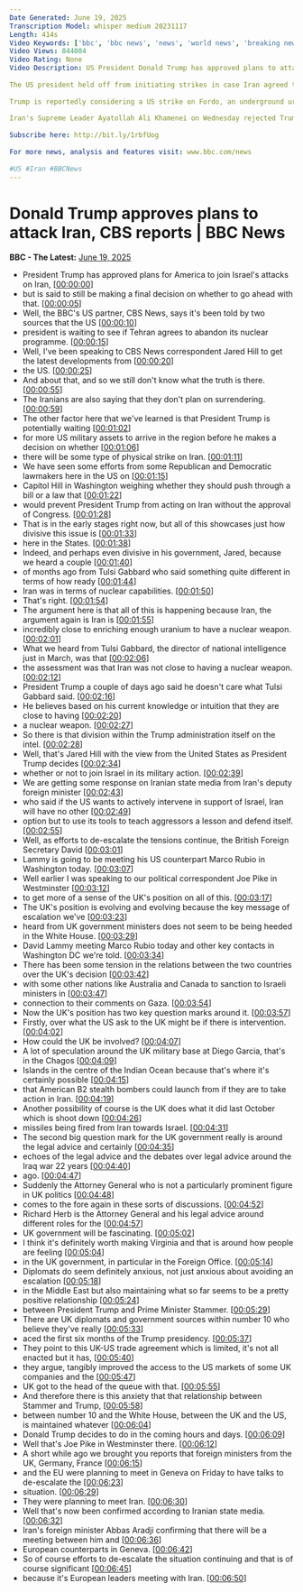 ```yaml
---
Date Generated: June 19, 2025
Transcription Model: whisper medium 20231117
Length: 414s
Video Keywords: ['bbc', 'bbc news', 'news', 'world news', 'breaking news', 'us news', 'world', 'america', 'usa', 'usa news', 'india news', 'US', 'Trump', 'Iran', 'Israel']
Video Views: 844004
Video Rating: None
Video Description: US President Donald Trump has approved plans to attack Iran, but has not made a final decision on whether to strike the country, the BBC's US partner CBS reports.
 
The US president held off from initiating strikes in case Iran agreed to abandon its nuclear programme, a senior intelligence source told CBS.
 
Trump is reportedly considering a US strike on Fordo, an underground uranium enrichment facility in Iran.
 
Iran's Supreme Leader Ayatollah Ali Khamenei on Wednesday rejected Trump's demand for unconditional surrender.
 
Subscribe here: http://bit.ly/1rbfUog
 
For more news, analysis and features visit: www.bbc.com/news
 
#US #Iran #BBCNews
---
```


# Donald Trump approves plans to attack Iran, CBS reports | BBC News
**BBC - The Latest:** [June 19, 2025](https://www.youtube.com/watch?v=Y-zx5pOSLUU)
*  President Trump has approved plans for America to join Israel's attacks on Iran, [[00:00:00](https://www.youtube.com/watch?v=Y-zx5pOSLUU&t=0.0s)]
*  but is said to still be making a final decision on whether to go ahead with that. [[00:00:05](https://www.youtube.com/watch?v=Y-zx5pOSLUU&t=5.12s)]
*  Well, the BBC's US partner, CBS News, says it's been told by two sources that the US [[00:00:10](https://www.youtube.com/watch?v=Y-zx5pOSLUU&t=10.4s)]
*  president is waiting to see if Tehran agrees to abandon its nuclear programme. [[00:00:15](https://www.youtube.com/watch?v=Y-zx5pOSLUU&t=15.040000000000001s)]
*  Well, I've been speaking to CBS News correspondent Jared Hill to get the latest developments from [[00:00:20](https://www.youtube.com/watch?v=Y-zx5pOSLUU&t=20.56s)]
*  the US. [[00:00:25](https://www.youtube.com/watch?v=Y-zx5pOSLUU&t=25.6s)]
*  And about that, and so we still don't know what the truth is there. [[00:00:55](https://www.youtube.com/watch?v=Y-zx5pOSLUU&t=55.6s)]
*  The Iranians are also saying that they don't plan on surrendering. [[00:00:59](https://www.youtube.com/watch?v=Y-zx5pOSLUU&t=59.760000000000005s)]
*  The other factor here that we've learned is that President Trump is potentially waiting [[00:01:02](https://www.youtube.com/watch?v=Y-zx5pOSLUU&t=62.08s)]
*  for more US military assets to arrive in the region before he makes a decision on whether [[00:01:06](https://www.youtube.com/watch?v=Y-zx5pOSLUU&t=66.48s)]
*  there will be some type of physical strike on Iran. [[00:01:11](https://www.youtube.com/watch?v=Y-zx5pOSLUU&t=71.2s)]
*  We have seen some efforts from some Republican and Democratic lawmakers here in the US on [[00:01:15](https://www.youtube.com/watch?v=Y-zx5pOSLUU&t=75.6s)]
*  Capitol Hill in Washington weighing whether they should push through a bill or a law that [[00:01:22](https://www.youtube.com/watch?v=Y-zx5pOSLUU&t=82.24s)]
*  would prevent President Trump from acting on Iran without the approval of Congress. [[00:01:28](https://www.youtube.com/watch?v=Y-zx5pOSLUU&t=88.0s)]
*  That is in the early stages right now, but all of this showcases just how divisive this issue is [[00:01:33](https://www.youtube.com/watch?v=Y-zx5pOSLUU&t=93.28s)]
*  here in the States. [[00:01:38](https://www.youtube.com/watch?v=Y-zx5pOSLUU&t=98.88s)]
*  Indeed, and perhaps even divisive in his government, Jared, because we heard a couple [[00:01:40](https://www.youtube.com/watch?v=Y-zx5pOSLUU&t=100.16s)]
*  of months ago from Tulsi Gabbard who said something quite different in terms of how ready [[00:01:44](https://www.youtube.com/watch?v=Y-zx5pOSLUU&t=104.96s)]
*  Iran was in terms of nuclear capabilities. [[00:01:50](https://www.youtube.com/watch?v=Y-zx5pOSLUU&t=110.88s)]
*  That's right. [[00:01:54](https://www.youtube.com/watch?v=Y-zx5pOSLUU&t=114.39999999999999s)]
*  The argument here is that all of this is happening because Iran, the argument again is Iran is [[00:01:55](https://www.youtube.com/watch?v=Y-zx5pOSLUU&t=115.44s)]
*  incredibly close to enriching enough uranium to have a nuclear weapon. [[00:02:01](https://www.youtube.com/watch?v=Y-zx5pOSLUU&t=121.6s)]
*  What we heard from Tulsi Gabbard, the director of national intelligence just in March, was that [[00:02:06](https://www.youtube.com/watch?v=Y-zx5pOSLUU&t=126.88s)]
*  the assessment was that Iran was not close to having a nuclear weapon. [[00:02:12](https://www.youtube.com/watch?v=Y-zx5pOSLUU&t=132.32s)]
*  President Trump a couple of days ago said he doesn't care what Tulsi Gabbard said. [[00:02:16](https://www.youtube.com/watch?v=Y-zx5pOSLUU&t=136.32000000000002s)]
*  He believes based on his current knowledge or intuition that they are close to having [[00:02:20](https://www.youtube.com/watch?v=Y-zx5pOSLUU&t=140.48000000000002s)]
*  a nuclear weapon. [[00:02:27](https://www.youtube.com/watch?v=Y-zx5pOSLUU&t=147.92000000000002s)]
*  So there is that division within the Trump administration itself on the intel. [[00:02:28](https://www.youtube.com/watch?v=Y-zx5pOSLUU&t=148.8s)]
*  Well, that's Jared Hill with the view from the United States as President Trump decides [[00:02:34](https://www.youtube.com/watch?v=Y-zx5pOSLUU&t=154.56s)]
*  whether or not to join Israel in its military action. [[00:02:39](https://www.youtube.com/watch?v=Y-zx5pOSLUU&t=159.76000000000002s)]
*  We are getting some response on Iranian state media from Iran's deputy foreign minister [[00:02:43](https://www.youtube.com/watch?v=Y-zx5pOSLUU&t=163.76s)]
*  who said if the US wants to actively intervene in support of Israel, Iran will have no other [[00:02:49](https://www.youtube.com/watch?v=Y-zx5pOSLUU&t=169.44s)]
*  option but to use its tools to teach aggressors a lesson and defend itself. [[00:02:55](https://www.youtube.com/watch?v=Y-zx5pOSLUU&t=175.6s)]
*  Well, as efforts to de-escalate the tensions continue, the British Foreign Secretary David [[00:03:01](https://www.youtube.com/watch?v=Y-zx5pOSLUU&t=181.44s)]
*  Lammy is going to be meeting his US counterpart Marco Rubio in Washington today. [[00:03:07](https://www.youtube.com/watch?v=Y-zx5pOSLUU&t=187.6s)]
*  Well earlier I was speaking to our political correspondent Joe Pike in Westminster [[00:03:12](https://www.youtube.com/watch?v=Y-zx5pOSLUU&t=192.88000000000002s)]
*  to get more of a sense of the UK's position on all of this. [[00:03:17](https://www.youtube.com/watch?v=Y-zx5pOSLUU&t=197.60000000000002s)]
*  The UK's position is evolving and evolving because the key message of escalation we've [[00:03:23](https://www.youtube.com/watch?v=Y-zx5pOSLUU&t=203.68s)]
*  heard from UK government ministers does not seem to be being heeded in the White House. [[00:03:29](https://www.youtube.com/watch?v=Y-zx5pOSLUU&t=209.60000000000002s)]
*  David Lammy meeting Marco Rubio today and other key contacts in Washington DC we're told. [[00:03:34](https://www.youtube.com/watch?v=Y-zx5pOSLUU&t=214.88000000000002s)]
*  There has been some tension in the relations between the two countries over the UK's decision [[00:03:42](https://www.youtube.com/watch?v=Y-zx5pOSLUU&t=222.16s)]
*  with some other nations like Australia and Canada to sanction to Israeli ministers in [[00:03:47](https://www.youtube.com/watch?v=Y-zx5pOSLUU&t=227.6s)]
*  connection to their comments on Gaza. [[00:03:54](https://www.youtube.com/watch?v=Y-zx5pOSLUU&t=234.16s)]
*  Now the UK's position has two key question marks around it. [[00:03:57](https://www.youtube.com/watch?v=Y-zx5pOSLUU&t=237.6s)]
*  Firstly, over what the US ask to the UK might be if there is intervention. [[00:04:02](https://www.youtube.com/watch?v=Y-zx5pOSLUU&t=242.32s)]
*  How could the UK be involved? [[00:04:07](https://www.youtube.com/watch?v=Y-zx5pOSLUU&t=247.44s)]
*  A lot of speculation around the UK military base at Diego Garcia, that's in the Chagos [[00:04:09](https://www.youtube.com/watch?v=Y-zx5pOSLUU&t=249.2s)]
*  Islands in the centre of the Indian Ocean because that's where it's certainly possible [[00:04:15](https://www.youtube.com/watch?v=Y-zx5pOSLUU&t=255.2s)]
*  that American B2 stealth bombers could launch from if they are to take action in Iran. [[00:04:19](https://www.youtube.com/watch?v=Y-zx5pOSLUU&t=259.03999999999996s)]
*  Another possibility of course is the UK does what it did last October which is shoot down [[00:04:26](https://www.youtube.com/watch?v=Y-zx5pOSLUU&t=266.08s)]
*  missiles being fired from Iran towards Israel. [[00:04:31](https://www.youtube.com/watch?v=Y-zx5pOSLUU&t=271.12s)]
*  The second big question mark for the UK government really is around the legal advice and certainly [[00:04:35](https://www.youtube.com/watch?v=Y-zx5pOSLUU&t=275.44s)]
*  echoes of the legal advice and the debates over legal advice around the Iraq war 22 years [[00:04:40](https://www.youtube.com/watch?v=Y-zx5pOSLUU&t=280.72s)]
*  ago. [[00:04:47](https://www.youtube.com/watch?v=Y-zx5pOSLUU&t=287.04s)]
*  Suddenly the Attorney General who is not a particularly prominent figure in UK politics [[00:04:48](https://www.youtube.com/watch?v=Y-zx5pOSLUU&t=288.04s)]
*  comes to the fore again in these sorts of discussions. [[00:04:52](https://www.youtube.com/watch?v=Y-zx5pOSLUU&t=292.56s)]
*  Richard Herb is the Attorney General and his legal advice around different roles for the [[00:04:57](https://www.youtube.com/watch?v=Y-zx5pOSLUU&t=297.28000000000003s)]
*  UK government will be fascinating. [[00:05:02](https://www.youtube.com/watch?v=Y-zx5pOSLUU&t=302.52000000000004s)]
*  I think it's definitely worth making Virginia and that is around how people are feeling [[00:05:04](https://www.youtube.com/watch?v=Y-zx5pOSLUU&t=304.32s)]
*  in the UK government, in particular in the Foreign Office. [[00:05:14](https://www.youtube.com/watch?v=Y-zx5pOSLUU&t=314.64s)]
*  Diplomats do seem definitely anxious, not just anxious about avoiding an escalation [[00:05:18](https://www.youtube.com/watch?v=Y-zx5pOSLUU&t=318.36s)]
*  in the Middle East but also maintaining what so far seems to be a pretty positive relationship [[00:05:24](https://www.youtube.com/watch?v=Y-zx5pOSLUU&t=324.24s)]
*  between President Trump and Prime Minister Stammer. [[00:05:29](https://www.youtube.com/watch?v=Y-zx5pOSLUU&t=329.68s)]
*  There are UK diplomats and government sources within number 10 who believe they've really [[00:05:33](https://www.youtube.com/watch?v=Y-zx5pOSLUU&t=333.16s)]
*  aced the first six months of the Trump presidency. [[00:05:37](https://www.youtube.com/watch?v=Y-zx5pOSLUU&t=337.6s)]
*  They point to this UK-US trade agreement which is limited, it's not all enacted but it has, [[00:05:40](https://www.youtube.com/watch?v=Y-zx5pOSLUU&t=340.6s)]
*  they argue, tangibly improved the access to the US markets of some UK companies and the [[00:05:47](https://www.youtube.com/watch?v=Y-zx5pOSLUU&t=347.48s)]
*  UK got to the head of the queue with that. [[00:05:55](https://www.youtube.com/watch?v=Y-zx5pOSLUU&t=355.44000000000005s)]
*  And therefore there is this anxiety that that relationship between Stammer and Trump, [[00:05:58](https://www.youtube.com/watch?v=Y-zx5pOSLUU&t=358.44s)]
*  between number 10 and the White House, between the UK and the US, is maintained whatever [[00:06:04](https://www.youtube.com/watch?v=Y-zx5pOSLUU&t=364.6s)]
*  Donald Trump decides to do in the coming hours and days. [[00:06:09](https://www.youtube.com/watch?v=Y-zx5pOSLUU&t=369.54s)]
*  Well that's Joe Pike in Westminster there. [[00:06:12](https://www.youtube.com/watch?v=Y-zx5pOSLUU&t=372.56s)]
*  A short while ago we brought you reports that foreign ministers from the UK, Germany, France [[00:06:15](https://www.youtube.com/watch?v=Y-zx5pOSLUU&t=375.64s)]
*  and the EU were planning to meet in Geneva on Friday to have talks to de-escalate the [[00:06:23](https://www.youtube.com/watch?v=Y-zx5pOSLUU&t=383.44s)]
*  situation. [[00:06:29](https://www.youtube.com/watch?v=Y-zx5pOSLUU&t=389.92s)]
*  They were planning to meet Iran. [[00:06:30](https://www.youtube.com/watch?v=Y-zx5pOSLUU&t=390.92s)]
*  Well that's now been confirmed according to Iranian state media. [[00:06:32](https://www.youtube.com/watch?v=Y-zx5pOSLUU&t=392.88s)]
*  Iran's foreign minister Abbas Aradji confirming that there will be a meeting between him and [[00:06:36](https://www.youtube.com/watch?v=Y-zx5pOSLUU&t=396.88s)]
*  European counterparts in Geneva. [[00:06:42](https://www.youtube.com/watch?v=Y-zx5pOSLUU&t=402.72s)]
*  So of course efforts to de-escalate the situation continuing and that is of course significant [[00:06:45](https://www.youtube.com/watch?v=Y-zx5pOSLUU&t=405.8s)]
*  because it's European leaders meeting with Iran. [[00:06:50](https://www.youtube.com/watch?v=Y-zx5pOSLUU&t=410.8s)]
